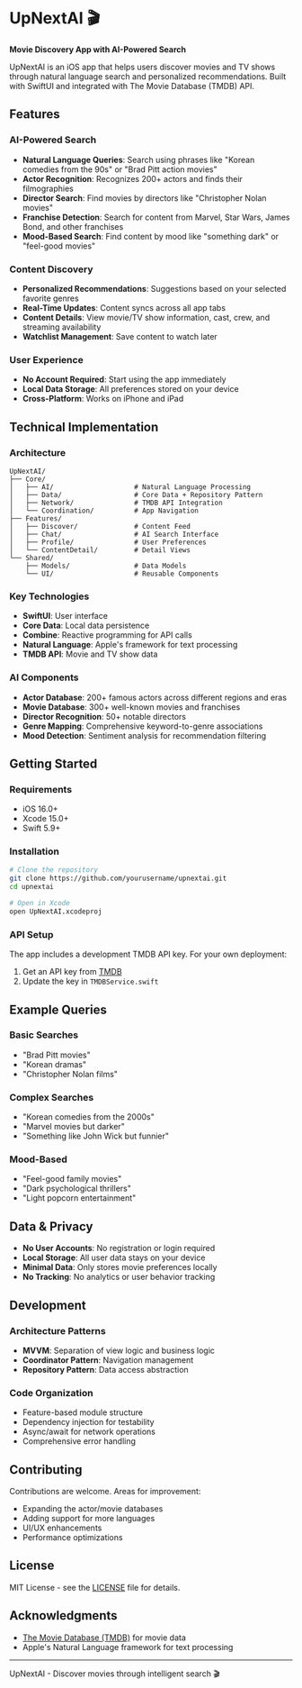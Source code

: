 # UpNextAI 🎬

**Movie Discovery App with AI-Powered Search**

UpNextAI is an iOS app that helps users discover movies and TV shows through natural language search and personalized recommendations. Built with SwiftUI and integrated with The Movie Database (TMDB) API.

## Features

### AI-Powered Search
- **Natural Language Queries**: Search using phrases like "Korean comedies from the 90s" or "Brad Pitt action movies"
- **Actor Recognition**: Recognizes 200+ actors and finds their filmographies
- **Director Search**: Find movies by directors like "Christopher Nolan movies"
- **Franchise Detection**: Search for content from Marvel, Star Wars, James Bond, and other franchises
- **Mood-Based Search**: Find content by mood like "something dark" or "feel-good movies"

### Content Discovery
- **Personalized Recommendations**: Suggestions based on your selected favorite genres
- **Real-Time Updates**: Content syncs across all app tabs
- **Content Details**: View movie/TV show information, cast, crew, and streaming availability
- **Watchlist Management**: Save content to watch later

### User Experience
- **No Account Required**: Start using the app immediately
- **Local Data Storage**: All preferences stored on your device
- **Cross-Platform**: Works on iPhone and iPad

## Technical Implementation

### Architecture
```
UpNextAI/
├── Core/
│   ├── AI/                    # Natural Language Processing
│   ├── Data/                  # Core Data + Repository Pattern
│   ├── Network/               # TMDB API Integration
│   └── Coordination/          # App Navigation
├── Features/
│   ├── Discover/              # Content Feed
│   ├── Chat/                  # AI Search Interface  
│   ├── Profile/               # User Preferences
│   └── ContentDetail/         # Detail Views
└── Shared/
    ├── Models/                # Data Models
    └── UI/                    # Reusable Components
```

### Key Technologies
- **SwiftUI**: User interface
- **Core Data**: Local data persistence
- **Combine**: Reactive programming for API calls
- **Natural Language**: Apple's framework for text processing
- **TMDB API**: Movie and TV show data

### AI Components
- **Actor Database**: 200+ famous actors across different regions and eras
- **Movie Database**: 300+ well-known movies and franchises
- **Director Recognition**: 50+ notable directors
- **Genre Mapping**: Comprehensive keyword-to-genre associations
- **Mood Detection**: Sentiment analysis for recommendation filtering

## Getting Started

### Requirements
- iOS 16.0+
- Xcode 15.0+
- Swift 5.9+

### Installation
```bash
# Clone the repository
git clone https://github.com/yourusername/upnextai.git
cd upnextai

# Open in Xcode
open UpNextAI.xcodeproj
```

### API Setup
The app includes a development TMDB API key. For your own deployment:
1. Get an API key from [TMDB](https://www.themoviedb.org/settings/api)
2. Update the key in `TMDBService.swift`

## Example Queries

### Basic Searches
- "Brad Pitt movies"
- "Korean dramas"
- "Christopher Nolan films"

### Complex Searches
- "Korean comedies from the 2000s"
- "Marvel movies but darker"
- "Something like John Wick but funnier"

### Mood-Based
- "Feel-good family movies"
- "Dark psychological thrillers"
- "Light popcorn entertainment"

## Data & Privacy

- **No User Accounts**: No registration or login required
- **Local Storage**: All user data stays on your device
- **Minimal Data**: Only stores movie preferences locally
- **No Tracking**: No analytics or user behavior tracking

## Development

### Architecture Patterns
- **MVVM**: Separation of view logic and business logic
- **Coordinator Pattern**: Navigation management
- **Repository Pattern**: Data access abstraction

### Code Organization
- Feature-based module structure
- Dependency injection for testability
- Async/await for network operations
- Comprehensive error handling

## Contributing

Contributions are welcome. Areas for improvement:
- Expanding the actor/movie databases
- Adding support for more languages
- UI/UX enhancements
- Performance optimizations

## License

MIT License - see the [LICENSE](LICENSE) file for details.

## Acknowledgments

- [The Movie Database (TMDB)](https://www.themoviedb.org/) for movie data
- Apple's Natural Language framework for text processing

---

UpNextAI - Discover movies through intelligent search 🎬
